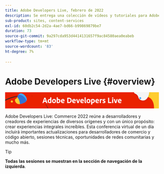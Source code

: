```yaml
---
title: Adobe Developers Live, febrero de 2022
description: Se entrega una colección de vídeos y tutoriales para Adobe Experience Manager Sites como parte del evento de Adobe Developers Live.
sub-product: sites, content-services
exl-id: 60db2c54-2d2a-4ae7-bd66-b99869879be7
duration: 73
source-git-commit: 9a297cda953d4414131657f9ac84580aea0eabeb
workflow-type: tm+mt
source-wordcount: '83'
ht-degree: 7%

---
```


# Adobe Developers Live {#overview}

<img alt="Adobe Developers Live" src="./../../assets/adl.png" />

Adobe Developers Live: Commerce 2022 reúne a desarrolladores y creadores de experiencias de diversos orígenes y con un único propósito: crear experiencias integrales increíbles. Esta conferencia virtual de un día incluirá importantes actualizaciones para desarrolladores de comercio y código abierto, sesiones técnicas, oportunidades de redes comunitarias y mucho más.

<!-- 
## Highlights

<table>
  <tr>
   <td>
      <a href="headless.md">
      <img alt="Headless Sites" src="assets/mathias.png"/>
      </a>
      <div>
         <a href="headless.md"><strong>Headless Sites</strong></a>         
         <br/><em>with Mathias Siegel, Principal Product Manager, AEM Sites</em>
      </div>
      <p>
        <br/>
         With GraphQL for Content Fragments available for AEM 6.5 and Adobe Experience Manager as a Cloud Service, let’s explore how Adobe Experience Manager can be used as a headless CMS.
      </p>
     </td>   
     <td>
      <a href="aep-integration.md">
      <img alt="Overview of Adobe Experience Platform integration" src="assets/eric.png"/>
      </a>
      <div>
         <a href="aep-integration.md"><strong>Overview of Adobe Experience Platform integration</strong></a>
         <br/><em>with Eric Knee, Principal Enterprise Solution Architect</em>
      </div>
      <p>
        <br/>
         This session will give you an overall view of different ways that Adobe Experience Platform can integrate within your ecosystem and things to consider when planning the integration work.
      </p>
   </td>
   </td>
     <td>
      <a href="pdf-services-api.md">
      <img alt="Generating documents and capturing e-signatures in your apps using Adobe Sign API" src="assets/ben.png"/>
      </a>
      <div>
         <a href="pdf-services-api.md"><strong>Generating documents and capturing e-signatures in your apps using Adobe Sign API</strong></a>
         <br/><em>with Ben Vanderberg, Principal Developer Evangelist</em>
      </div>
      <p>
        <br/>
         Adobe Document Generation API is a powerful document creation service driven by Microsoft Word templates merged with your data. When combined with Adobe Sign API, developers have an easy way to generate dynamic documents ready to be processed through the Sign workflow.
      </p>
   </td> 
  </tr>
</table>
-->

>[!TIP]
>
>**Todas las sesiones se muestran en la sección de navegación de la izquierda**.
